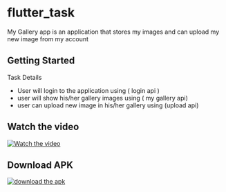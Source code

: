 # flutter_task

My Gallery app is an application that stores my images and can upload my new image from my account

## Getting Started

Task Details

- User will login to the application using ( login api )
- user will show his/her gallery images using ( my gallery api)
- user can upload new image in his/her gallery using (upload api)

## Watch the video


[![Watch the video](https://i9.ytimg.com/vi/hsFBxQ7WYWo/mqdefault.jpg?sqp=CKDN2bIG-oaymwEoCMACELQB8quKqQMcGADwAQH4AdYBgALgA4oCDAgAEAEYEyBCKH8wDw==&rs=AOn4CLAG3a3FNyYkrNKjATNJlxPSX3jPoA)](https://youtube.com/shorts/hsFBxQ7WYWo)

## Download APK


[![download the apk](https://upload.wikimedia.org/wikipedia/commons/1/11/Download_apk.png)](https://github.com/ahmedamer210/MyGalleryApp/blob/master/my%20gallery%20app.apk)

